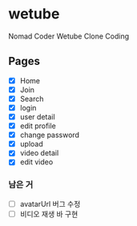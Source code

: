 # wetube
Nomad Coder Wetube Clone Coding

## Pages

- [x] Home
- [x] Join
- [x] Search
- [x] login 
- [x] user detail
- [x] edit profile
- [x] change password
- [x] upload 
- [x] video detail
- [x] edit video

### 남은 거

- [ ] avatarUrl 버그 수정
- [ ] 비디오 재생 바 구현